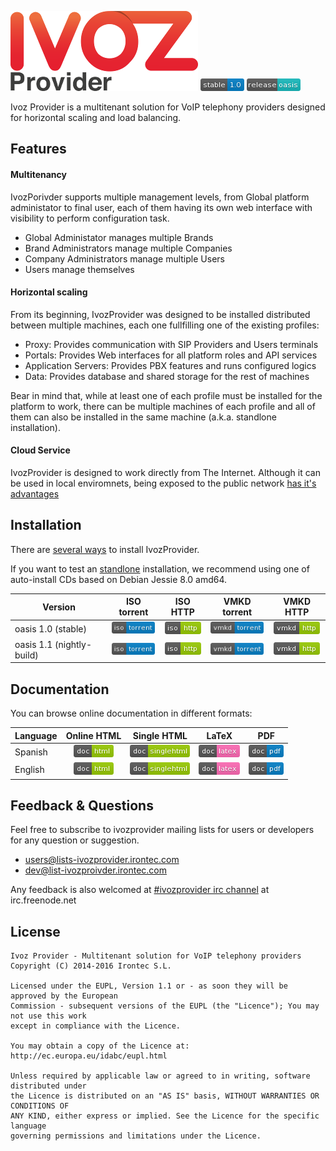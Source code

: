 ![IvozProvider Logo](portals/public/images/logoprovider.png) ![stable](portals/public/images/stable-1.0-blue.png) ![release](portals/public/images/release-oasis-14b9bc.png)

Ivoz Provider is a multitenant solution for VoIP telephony providers designed for horizontal scaling and load balancing.

## Features 
#### Multitenancy
IvozPorivder supports multiple management levels, from Global platform administator to final user, each of them having its own web interface with visibility to perform configuration task.

 * Global Administator manages multiple Brands
 * Brand Administrators manage multiple Companies
 * Company Administrators manage multiple Users
 * Users manage themselves

#### Horizontal scaling
From its beginning, IvozProvider was designed to be installed distributed between multiple machines, each one fullfilling one of the existing profiles:

 * Proxy: Provides communication with SIP Providers and Users terminals
 * Portals: Provides Web interfaces for all platform roles and API services
 * Application Servers: Provides PBX features and runs configured logics
 * Data: Provides database and shared storage for the rest of machines
 
Bear in mind that, while at least one of each profile must be installed for the platform to work, there can be multiple machines of each profile and all of them can also be installed in the same machine (a.k.a. standlone installation).

#### Cloud Service
IvozProvider is designed to work directly from The Internet. Although it can be used in local enviromnets, being exposed to the public network [has it's advantages](https://ironart3mis.github.io/ivozprovider/es/intro/what_is_ivozprovider.html#expuesta-a-la-red-publica)

## Installation

There are [several ways](https://ironart3mis.github.io/ivozprovider/en/installation) to install IvozProvider. 

If you want to test an [standlone](https://ironart3mis.github.io/ivozprovider/en/installation/install_types.html#instalacion-standalone) installation, we recommend using one of auto-install CDs based on Debian Jessie 8.0 amd64.


| Version  | ISO torrent | ISO HTTP | VMKD torrent | VMKD HTTP |
|----------|:-----------:|:--------:|:------------:|:---------:|
|oasis 1.0 (stable) | [![iso torrent](portals/public/images/iso-torrent-blue.png)](http://daily.ivozprovider.irontec.com/torrents/ivozprovider-1.0-oasis-amd64-iso.torrent) |[![iso http](portals/public/images/iso-http-green.png)](http://daily.ivozprovider.irontec.com/torrents/ivozprovider-1.0-oasis-amd64.iso)| [![vmkd torrent](portals/public/images/vmkd-torrent-blue.png)](http://daily.ivozprovider.irontec.com/torrents/ivozprovider-1.0-oasis-amd64.torrent) |[![vmkd http](portals/public/images/vmkd-http-green.png)](http://daily.ivozprovider.irontec.com/torrents/ivozprovider-1.0-oasis-amd64.iso)|
|oasis 1.1 (nightly-build) | [![iso torrent](portals/public/images/iso-torrent-blue.png)](http://daily.ivozprovider.irontec.com/torrents/ivozprovider-1.0-oasis-amd64-iso.torrent) |[![iso http](portals/public/images/iso-http-green.png)](http://daily.ivozprovider.irontec.com/torrents/ivozprovider-1.0-oasis-amd64.iso)| [![vmkd torrent](portals/public/images/vmkd-torrent-blue.png)](http://daily.ivozprovider.irontec.com/torrents/ivozprovider-1.0-oasis-amd64.torrent) |[![vmkd http](portals/public/images/vmkd-http-green.png)](http://daily.ivozprovider.irontec.com/torrents/ivozprovider-1.0-oasis-amd64.iso)|


## Documentation

You can browse online documentation in different formats:

| Language | Online HTML | Single HTML | LaTeX | PDF |
|----------|:-----------:|:-----------:|:-----:|-----|
| Spanish  | [![badge html](portals/public/images/doc-html-green.png)](https://ironArt3mis.github.io/ivozprovider/es) | [![badge singlehtml](portals/public/images/doc-singlehtml-green.png)](https://ironArt3mis.github.io/ivozprovider/essingle) | [![badge latex](portals/public/images/doc-latex-ff69b4.png)](https://ironArt3mis.github.io/ivozprovider/eslatex) |  [![badge pdf](portals/public/images/doc-pdf-blue.png)](https://ironArt3mis.github.io/ivozprovider/espdf) |
| English  | [![badge html](portals/public/images/doc-html-green.png)](https://ironArt3mis.github.io/ivozprovider/en) | [![badge singlehtml](portals/public/images/doc-singlehtml-green.png)](https://ironArt3mis.github.io/ivozprovider/ensingle) | [![badge latex](portals/public/images/doc-latex-ff69b4.png)](https://ironArt3mis.github.io/ivozprovider/enlatex) |  [![badge pdf](portals/public/images/doc-pdf-blue.png)](https://ironArt3mis.github.io/ivozprovider/enpdf) |


## Feedback & Questions

Feel free to subscribe to ivozprovider mailing lists for users or developers for any question
or suggestion.

 - users@lists-ivozprovider.irontec.com
 - dev@list-ivozproivder.irontec.com

Any feedback is also welcomed at [#ivozprovider irc channel](https://webchat.freenode.net/?channels=ivozprovider) at irc.freenode.net

## License
    Ivoz Provider - Multitenant solution for VoIP telephony providers
    Copyright (C) 2014-2016 Irontec S.L.

    Licensed under the EUPL, Version 1.1 or - as soon they will be approved by the European
    Commission - subsequent versions of the EUPL (the "Licence"); You may not use this work
    except in compliance with the Licence.

    You may obtain a copy of the Licence at:
    http://ec.europa.eu/idabc/eupl.html

    Unless required by applicable law or agreed to in writing, software distributed under
    the Licence is distributed on an "AS IS" basis, WITHOUT WARRANTIES OR CONDITIONS OF
    ANY KIND, either express or implied. See the Licence for the specific language
    governing permissions and limitations under the Licence.


